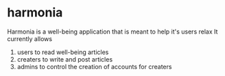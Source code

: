 # harmonia

Harmonia is a well-being application that is meant to help it's users relax
It currently allows 
1. users to read well-being articles
2. creaters to write and post articles
3. admins to control the creation of accounts for creaters
